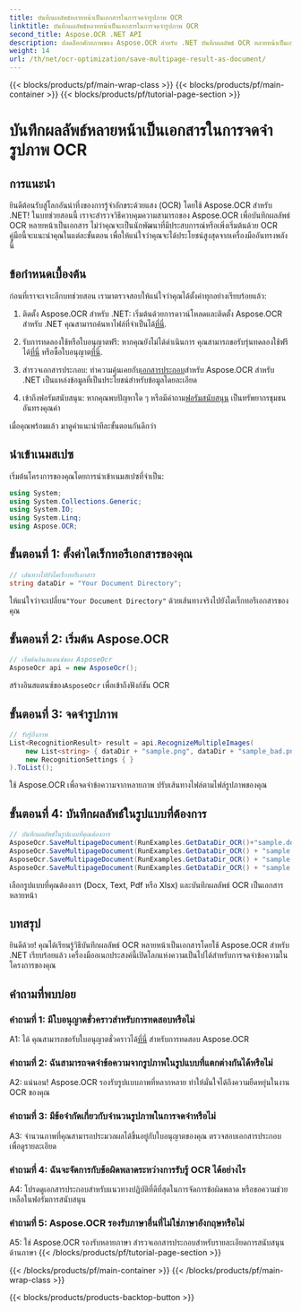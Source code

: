 ```yaml
---
title: บันทึกผลลัพธ์หลายหน้าเป็นเอกสารในการจดจำรูปภาพ OCR
linktitle: บันทึกผลลัพธ์หลายหน้าเป็นเอกสารในการจดจำรูปภาพ OCR
second_title: Aspose.OCR .NET API
description: ปลดล็อกศักยภาพของ Aspose.OCR สำหรับ .NET บันทึกผลลัพธ์ OCR หลายหน้าเป็นเอกสารได้อย่างง่ายดายด้วยคำแนะนำทีละขั้นตอนที่ครอบคลุมนี้
weight: 14
url: /th/net/ocr-optimization/save-multipage-result-as-document/
---
```


{{< blocks/products/pf/main-wrap-class >}}
{{< blocks/products/pf/main-container >}}
{{< blocks/products/pf/tutorial-page-section >}}

# บันทึกผลลัพธ์หลายหน้าเป็นเอกสารในการจดจำรูปภาพ OCR

## การแนะนำ

ยินดีต้อนรับสู่โลกอันน่าทึ่งของการรู้จำอักขระด้วยแสง (OCR) โดยใช้ Aspose.OCR สำหรับ .NET! ในบทช่วยสอนนี้ เราจะสำรวจวิธีควบคุมความสามารถของ Aspose.OCR เพื่อบันทึกผลลัพธ์ OCR หลายหน้าเป็นเอกสาร ไม่ว่าคุณจะเป็นนักพัฒนาที่มีประสบการณ์หรือเพิ่งเริ่มต้นด้วย OCR คู่มือนี้จะแนะนำคุณในแต่ละขั้นตอน เพื่อให้แน่ใจว่าคุณจะได้ประโยชน์สูงสุดจากเครื่องมืออันทรงพลังนี้

## ข้อกำหนดเบื้องต้น

ก่อนที่เราจะเจาะลึกบทช่วยสอน เรามาตรวจสอบให้แน่ใจว่าคุณได้ตั้งค่าทุกอย่างเรียบร้อยแล้ว:

1.  ติดตั้ง Aspose.OCR สำหรับ .NET: เริ่มต้นด้วยการดาวน์โหลดและติดตั้ง Aspose.OCR สำหรับ .NET คุณสามารถค้นหาไฟล์ที่จำเป็นได้[ที่นี่](https://releases.aspose.com/ocr/net/).

2.  รับการทดลองใช้หรือใบอนุญาตฟรี: หากคุณยังไม่ได้ดำเนินการ คุณสามารถขอรับรุ่นทดลองใช้ฟรีได้[ที่นี่](https://releases.aspose.com/) หรือซื้อใบอนุญาต[ที่นี่](https://purchase.aspose.com/buy).

3.  สำรวจเอกสารประกอบ: ทำความคุ้นเคยกับ[เอกสารประกอบ](https://reference.aspose.com/ocr/net/)สำหรับ Aspose.OCR สำหรับ .NET เป็นแหล่งข้อมูลที่เป็นประโยชน์สำหรับข้อมูลโดยละเอียด

4.  เข้าถึงฟอรัมสนับสนุน: หากคุณพบปัญหาใด ๆ หรือมีคำถาม[ฟอรัมสนับสนุน](https://forum.aspose.com/c/ocr/16) เป็นทรัพยากรชุมชนอันทรงคุณค่า

เมื่อคุณพร้อมแล้ว มาดูคำแนะนำทีละขั้นตอนกันดีกว่า

## นำเข้าเนมสเปซ

เริ่มต้นโครงการของคุณโดยการนำเข้าเนมสเปซที่จำเป็น:

```csharp
using System;
using System.Collections.Generic;
using System.IO;
using System.Linq;
using Aspose.OCR;
```

## ขั้นตอนที่ 1: ตั้งค่าไดเร็กทอรีเอกสารของคุณ

```csharp
// เส้นทางไปยังไดเร็กทอรีเอกสาร
string dataDir = "Your Document Directory";
```

 ให้แน่ใจว่าจะเปลี่ยน`"Your Document Directory"` ด้วยเส้นทางจริงไปยังไดเร็กทอรีเอกสารของคุณ

## ขั้นตอนที่ 2: เริ่มต้น Aspose.OCR

```csharp
// เริ่มต้นอินสแตนซ์ของ AsposeOcr
AsposeOcr api = new AsposeOcr();
```

 สร้างอินสแตนซ์ของ`AsposeOcr` เพื่อเข้าถึงฟังก์ชัน OCR

## ขั้นตอนที่ 3: จดจำรูปภาพ

```csharp
// รับรู้ถึงภาพ
List<RecognitionResult> result = api.RecognizeMultipleImages(
    new List<string> { dataDir + "sample.png", dataDir + "sample_bad.png" },
    new RecognitionSettings { }
).ToList();
```

ใช้ Aspose.OCR เพื่อจดจำข้อความจากหลายภาพ ปรับเส้นทางไฟล์ตามไฟล์รูปภาพของคุณ

## ขั้นตอนที่ 4: บันทึกผลลัพธ์ในรูปแบบที่ต้องการ

```csharp
// บันทึกผลลัพธ์ในรูปแบบที่คุณต้องการ
AsposeOcr.SaveMultipageDocument(RunExamples.GetDataDir_OCR()+"sample.docx", SaveFormat.Docx, result);
AsposeOcr.SaveMultipageDocument(RunExamples.GetDataDir_OCR() + "sample.txt", SaveFormat.Text, result);
AsposeOcr.SaveMultipageDocument(RunExamples.GetDataDir_OCR() + "sample.pdf", SaveFormat.Pdf, result);
AsposeOcr.SaveMultipageDocument(RunExamples.GetDataDir_OCR() + "sample.xlsx", SaveFormat.Xlsx, result);
```

เลือกรูปแบบที่คุณต้องการ (Docx, Text, Pdf หรือ Xlsx) และบันทึกผลลัพธ์ OCR เป็นเอกสารหลายหน้า

## บทสรุป

ยินดีด้วย! คุณได้เรียนรู้วิธีบันทึกผลลัพธ์ OCR หลายหน้าเป็นเอกสารโดยใช้ Aspose.OCR สำหรับ .NET เรียบร้อยแล้ว เครื่องมืออเนกประสงค์นี้เปิดโลกแห่งความเป็นไปได้สำหรับการจดจำข้อความในโครงการของคุณ

## คำถามที่พบบ่อย

### คำถามที่ 1: มีใบอนุญาตชั่วคราวสำหรับการทดสอบหรือไม่

 A1: ได้ คุณสามารถขอรับใบอนุญาตชั่วคราวได้[ที่นี่](https://purchase.aspose.com/temporary-license/) สำหรับการทดสอบ Aspose.OCR

### คำถามที่ 2: ฉันสามารถจดจำข้อความจากรูปภาพในรูปแบบที่แตกต่างกันได้หรือไม่

A2: แน่นอน! Aspose.OCR รองรับรูปแบบภาพที่หลากหลาย ทำให้มั่นใจได้ถึงความยืดหยุ่นในงาน OCR ของคุณ

### คำถามที่ 3: มีข้อจำกัดเกี่ยวกับจำนวนรูปภาพในการจดจำหรือไม่

A3: จำนวนภาพที่คุณสามารถประมวลผลได้ขึ้นอยู่กับใบอนุญาตของคุณ ตรวจสอบเอกสารประกอบเพื่อดูรายละเอียด

### คำถามที่ 4: ฉันจะจัดการกับข้อผิดพลาดระหว่างการรับรู้ OCR ได้อย่างไร

A4: โปรดดูเอกสารประกอบสำหรับแนวทางปฏิบัติที่ดีที่สุดในการจัดการข้อผิดพลาด หรือขอความช่วยเหลือในฟอรัมการสนับสนุน

### คำถามที่ 5: Aspose.OCR รองรับภาษาอื่นที่ไม่ใช่ภาษาอังกฤษหรือไม่

A5: ใช่ Aspose.OCR รองรับหลายภาษา สำรวจเอกสารประกอบสำหรับรายละเอียดการสนับสนุนด้านภาษา
{{< /blocks/products/pf/tutorial-page-section >}}

{{< /blocks/products/pf/main-container >}}
{{< /blocks/products/pf/main-wrap-class >}}

{{< blocks/products/products-backtop-button >}}
